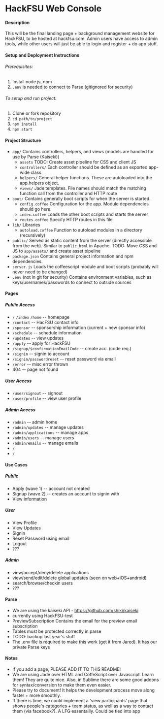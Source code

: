 HackFSU Web Console
===================

#### Description
This will be the final landing page + background management website for HackFSU, to be hosted at hackfsu.com. Admin users have access to admin tools, while other users will just be able to login and register + do app stuff. 

#### Setup and Deployment Instructions

###### Prerequisites: 

1. Install node.js, npm
2. `.env` is needed to connect to Parse (gitignored for security)


###### To setup and run project:

1. Clone or fork repository
2. `cd path/to/project`
3. `npm install`
4. `npm start`

#### Project Structure

* `app/` Contains controllers, helpers, and views (models are handled for use by Parse (Kaiseki))
  * `assets` TODO: Create asset pipeline for CSS and client JS
  * `controllers/` Each controller should be defined as an exported app-wide class
  * `helpers/` General helper functions. These are autoloaded into the app.helpers object.
  * `views/` Jade templates. File names should match the matching function call from the controller and HTTP route
* `boot/` Contains generally boot scripts for when the server is started. 
  * `config.coffee` Configuration for the app. Module dependencies should go here.
  * `index.coffee` Loads the other boot scripts and starts the server
  * `routes.coffee` Specify HTTP routes in this file
* `lib/` Libraries
  * `autoload.coffee` Function to autoload modules in a directory (recursively)
* `public/` Served as static content from the server (directly accessible from the web). Similar to `public_html` in Apache.
    TODO: Move CSS and JS to `app/assets/` and create asset pipeline
* `package.json` Contains general project information and npm dependencies.
* `server.js` Loads the coffeescript module and boot scripts (probably will never need to be changed)
* `.env` (not in git for security) Contains environment variables, such as keys/usernames/passwords to connect to outside sources 


#### Pages
##### Public Access
* `/` `/index` `/home` -- homepage
* `/contact` -- HacFSU contact info
* `/sponsor` -- sponsorship information (current + new sponsor info)
* `/schedule` -- schedule information
* `/updates` -- view updates
* `/apply` -- apply for HackFSU
* `/signup/$confirmationEmailCode` -- create acc. (code req.)
* `/signin` -- signin to account
* `/signin/passwordreset` -- reset password via email
* `/error` -- misc error thrown
* 404 -- page not found

##### User Access
* `/user/signout` -- signout
* `/user/profile` -- view user profile

##### Admin Access
* `/admin` -- admin home
* `/admin/updates` -- manage updates
* `/admin/applications` -- manage apps
* `/admin/users` -- manage users
* `/admin/emails` -- manage emails
* `/` 
* `/` 

#### Use Cases
##### Public
* Apply (wave 1) -- account not created
* Signup (wave 2) -- creates an account to signin with
* View information

##### User
* View Profile
* View Updates
* Signin
* Reset Password using email
* Logout
* ???

##### Admin
* view/accept/deny/delete applications
* view/send/edit/delete global updates (seen on web+iOS+android)
* search/browse/checkin users
* ???

#### Parse
* We are using the kaiseki API - https://github.com/shiki/kaiseki
* currently using HackFSU-test
* PreviewSubscription
	Contains the email for the preview email subscription
* Tables must be protected correctly in parse
* TODO: backup last year's stuff
* The .env file is required to make this work (get it from Jared). It has our private Parse keys

#### Notes
* If you add a page, PLEASE ADD IT TO THIS README!
* We are using Jade over HTML and CoffeScript over Javascript. Learn them! They are quite nice. Also, in Sublime there are some good addons for syntax/conversion to make them even easier.
* Please try to document! It helps the development process move along faster + more smoothly. 
* If there is time, we could implement a 'view participants' page that shows people's categories + team status, as well as a way to contact them (via facebook?). A LFG essentailly. Could be tied into app
